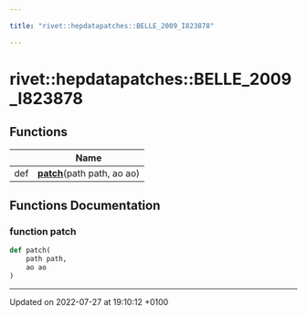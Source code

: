 ```yaml
---

title: "rivet::hepdatapatches::BELLE_2009_I823878"

---
```


# rivet::hepdatapatches::BELLE_2009_I823878



## Functions

|                | Name           |
| -------------- | -------------- |
| def | **[patch](http://example.org/namespaces/namespacerivet_1_1hepdatapatches_1_1belle__2009__i823878/#function-patch)**(path path, ao ao) |


## Functions Documentation

### function patch

```python
def patch(
    path path,
    ao ao
)
```






-------------------------------

Updated on 2022-07-27 at 19:10:12 +0100